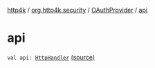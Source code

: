 [http4k](../../index.md) / [org.http4k.security](../index.md) / [OAuthProvider](index.md) / [api](./api.md)

# api

`val api: `[`HttpHandler`](../../org.http4k.core/-http-handler.md) [(source)](https://github.com/http4k/http4k/blob/master/http4k-security-oauth/src/main/kotlin/org/http4k/security/OAuthProvider.kt#L31)